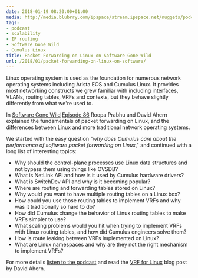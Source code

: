 ```yaml
---
date: 2018-01-19 08:20:00+01:00
media: http://media.blubrry.com/ipspace/stream.ipspace.net/nuggets/podcast/Show_86-Packet_Forwarding_on_Linux.mp3
tags:
- podcast
- scalability
- IP routing
- Software Gone Wild
- Cumulus Linux
title: Packet Forwarding on Linux on Software Gone Wild
url: /2018/01/packet-forwarding-on-linux-on-software/
---
```

Linux operating system is used as the foundation for numerous network operating systems including Arista EOS and Cumulus Linux. It provides most networking constructs we grew familiar with including interfaces, VLANs, routing tables, VRFs and contexts, but they behave slightly differently from what we're used to.

In [Software Gone Wild](http://www.ipspace.net/Podcast/Software_Gone_Wild) [Episode 86](http://media.blubrry.com/ipspace/stream.ipspace.net/nuggets/podcast/Show_86-Packet_Forwarding_on_Linux.mp3) Roopa Prabhu and David Ahern explained the fundamentals of packet forwarding on Linux, and the differences between Linux and more traditional network operating systems.
<!--more-->
We started with the easy question \"*why does Cumulus care about the performance of software packet forwarding on Linux*," and continued with a long list of interesting topics:

-   Why should the control-plane processes use Linux data structures and not bypass them using things like OVSDB?
-   What is NetLink API and how is it used by Cumulus hardware drivers?
-   What is SwitchDev API and why is it becoming popular?
-   Where are routing and forwarding tables stored on Linux?
-   Why would you want to have multiple routing tables on a Linux box?
-   How could you use those routing tables to implement VRFs and why was it traditionally so hard to do?
-   How did Cumulus change the behavior of Linux routing tables to make VRFs simpler to use?
-   What scaling problems would you hit when trying to implement VRFs with Linux routing tables, and how did Cumulus engineers solve them?
-   How is route leaking between VRFs implemented on Linux?
-   What are Linux namespaces and why are they not the right mechanism to implement VRFs?

For more details [listen to the podcast](http://media.blubrry.com/ipspace/stream.ipspace.net/nuggets/podcast/Show_86-Packet_Forwarding_on_Linux.mp3) and read the [VRF for Linux](https://cumulusnetworks.com/blog/vrf-for-linux/) blog post by David Ahern.
